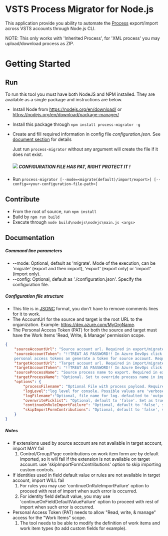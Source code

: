 # VSTS Process Migrator for Node.js

This application provide you ability to automate the [Process](https://docs.microsoft.com/en-us/vsts/work/customize/process/manage-process?view=vsts) export/import across VSTS accounts through Node.js CLI.

NOTE: This only works with 'Inherited Process', for 'XML process' you may upload/download process as ZIP. 
 
# Getting Started

## Run

To run this tool you must have both NodeJS and NPM installed. They are available as a single package and instructions are below.

- Install Node from https://nodejs.org/en/download/ or https://nodejs.org/en/download/package-manager/
- Install this package through `npm install process-migrator -g` 
- Create and fill required information in config file *configuration.json*. See [document section](#documentation) for details

   Just run ```process-migrator``` without any argument will create the file if it does not exist.

   ##### ![](https://imgplaceholder.com/100x17/cccccc/fe2904?text=WARNING&font-size=15) CONFIGURATION FILE HAS PAT, RIGHT PROTECT IT !
- Run `process-migrator [--mode=<migrate(default)/import/export>] [--config=<your-configuration-file-path>]`
  
## Contribute

- From the root of source, run `npm install`
- Build by `npm run build`
- Execute through `node build\nodejs\nodejs\main.js <args>`

## Documentation
##### Command line parameters
- --mode: Optional, default as 'migrate'. Mode of the execution, can be 'migrate' (export and then import), 'export' (export only) or 'import' (import only).
- --config: Optional, default as './configuration.json'. Specify the configuration file.
##### Configuration file structure
- This file is in [JSONC](https://github.com/Microsoft/node-jsonc-parser) format, you don't have to remove comments lines for it to work. 
- The AccountUrl for the source and target is the root URL to the organization. Example: https://dev.azure.com/MyOrgName.
- The Personal Access Token (PAT) for both the source and target must have the Work Items 'Read, Write, & Manage' permission scope.

``` json
{
    "sourceAccountUrl": "Source account url. Required in export/migrate mode, ignored in import mode. ",
    "sourceAccountToken": "!!TREAT AS PASSWORD!! In Azure DevOps click on user settings P
    personal access tokens an generate a token for source account. Required in export/migrate mode, ignored in import mode.",
    "targetAccountUrl": "Target account url. Required in import/migrate mode, ignored in export mode. ",
    "targetAccountToken": "!!TREAT AS PASSWORD!! In Azure DevOps click on user settings  personal access tokens and generate a token for target account. Required in import/migrate mode, ignored in export mode.",
    "sourceProcessName": "Source process name to export. Required in export/migrate mode, ignored in import mode. ",
    "targetProcessName": "Optional. Set to override process name in import/migrate mode.",
    "options": {
        "processFilename": "Optional File with process payload. Required in import mode, optional for export/migrate mode.",
        "logLevel":"log level for console. Possible values are 'verbose'/'information'/'warning'/'error' or null.",
        "logFilename":"Optional, file name for log. defaulted to 'output/processMigrator.log'",
        "overwritePicklist": "Optional, default to 'false'. Set as true to overwrite picklist if exists on target or import will fail when picklist entries varies across source and target",
        "continueOnRuleImportFailure": "Optional, default to 'false', set true to continue import on failure importing rules, warning will be provided.",
        "skipImportFormContributions": "Optional, default to 'false', set true to skip import control contributions on work item form.",
    }
}
```

##### Notes 
- If extensions used by source account are not available in target account, import MAY fail
   1) Control/Group/Page contributions on work item form are by default imported, so it will fail if the extension is not available on target account. use 'skipImportFormContributions' option to skip importing custom controls.
- If identities used in field default value or rules are not available in target account, import WILL fail
   1) For rules you may use 'continueOnRuleImportFailure' option to proceed with rest of import when such error is occurred.
   2) For identity field default value, you may use 'continueOnFieldDefaultValueFailure' option to proceed with rest of import when such error is occurred.
- Personal Access Token (PAT) needs to allow "Read, write, & manage" access for the "Work Items" scope.
   1) The tool needs to be able to modify the definition of work items and work item types (to add custom fields for example).
